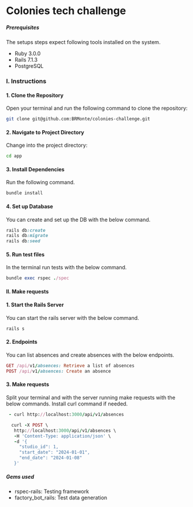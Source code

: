 # Colonies tech challenge

##### Prerequisites

The setups steps expect following tools installed on the system.

- Ruby 3.0.0
- Rails 7.1.3
- PostgreSQL

### I. Instructions

#### 1. Clone the Repository
Open your terminal and run the following command to clone the repository:

```bash
git clone git@github.com:BRMonte/colonies-challenge.git
```

#### 2. Navigate to Project Directory
Change into the project directory:

```bash
cd app
```

#### 3. Install Dependencies

Run the following command.

```ruby
bundle install
```

#### 4. Set up Database

You can create and set up the DB with the below command.

```ruby
rails db:create
rails db:migrate
rails db:seed

```

#### 5. Run test files

In the terminal run tests with the below command.

```ruby
bundle exec rspec ./spec

```

#### II. Make requests

#### 1. Start the Rails Server

You can start the rails server with the below command.

```ruby
rails s

```

#### 2. Endpoints

You can list absences and create absences with the below endpoints.

```ruby
GET /api/v1/absences: Retrieve a list of absences
POST /api/v1/absences: Create an absence

```

#### 3. Make requests
Split your terminal and with the server running make requests with the below commands.
Install curl command if needed.

```ruby
 - curl http://localhost:3000/api/v1/absences
```

```ruby
  curl -X POST \
   http://localhost:3000/api/v1/absences \
   -H 'Content-Type: application/json' \
   -d '{
     "studio_id": 1,
     "start_date": "2024-01-01",
     "end_date": "2024-01-08"
   }'

```

##### Gems used

- rspec-rails: Testing framework
- factory_bot_rails: Test data generation

